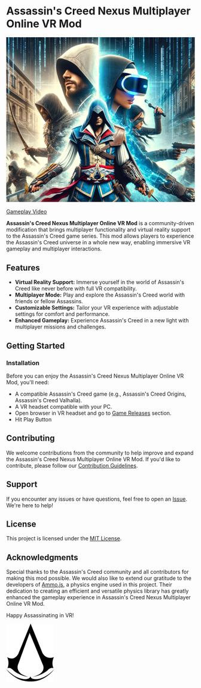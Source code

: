 # Assassin's Creed Nexus Multiplayer Online VR Mod

![Game Screenshot](screenshot.jpg)

[Gameplay Video](https://www.youtube.com/watch?v=pZui5KXFJlM)


**Assassin's Creed Nexus Multiplayer Online VR Mod** is a community-driven modification that brings multiplayer functionality and virtual reality support to the Assassin's Creed game series. This mod allows players to experience the Assassin's Creed universe in a whole new way, enabling immersive VR gameplay and multiplayer interactions.

## Features

- **Virtual Reality Support:** Immerse yourself in the world of Assassin's Creed like never before with full VR compatibility.
- **Multiplayer Mode:** Play and explore the Assassin's Creed world with friends or fellow Assassins.
- **Customizable Settings:** Tailor your VR experience with adjustable settings for comfort and performance.
- **Enhanced Gameplay:** Experience Assassin's Creed in a new light with multiplayer missions and challenges.

## Getting Started

### Installation

Before you can enjoy the Assassin's Creed Nexus Multiplayer Online VR Mod, you'll need:

- A compatible Assassin's Creed game (e.g., Assassin's Creed Origins, Assassin's Creed Valhalla).
- A VR headset compatible with your PC.
- Open browser in VR headset and go to [Game Releases](https://playcanvas.com/project/1153964/overview/brutal-sword-vr) section.
- Hit Play Button


## Contributing

We welcome contributions from the community to help improve and expand the Assassin's Creed Nexus Multiplayer Online VR Mod. If you'd like to contribute, please follow our [Contribution Guidelines](https://docs.github.com/en/contributing).

## Support

If you encounter any issues or have questions, feel free to open an [Issue](https://discord.gg/K5VrPsQg). We're here to help!

## License

This project is licensed under the [MIT License](https://en.wikipedia.org/wiki/MIT_License).

## Acknowledgments

Special thanks to the Assassin's Creed community and all contributors for making this mod possible. We would also like to extend our gratitude to the developers of [Ammo.js](https://github.com/kripken/ammo.js), a physics engine used in this project. Their dedication to creating an efficient and versatile physics library has greatly enhanced the gameplay experience in Assassin's Creed Nexus Multiplayer Online VR Mod.

Happy Assassinating in VR!

![Assassin's Creed Logo](footer.png)
